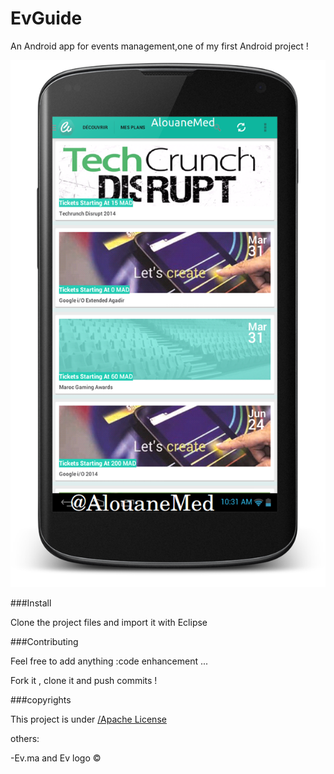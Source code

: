 EvGuide
=======

An Android app for events management,one of my first Android project !

![EvGuide by AlouaneMed ](ev.png)


###Install


Clone the project files and import it with Eclipse


###Contributing

Feel free to add anything :code enhancement ...

Fork it , clone it and push commits !


###copyrights

This project is under  [/Apache License](https://github.com/AlouaneMed/EvGuide/blob/master/LICENSE)



others:

-Ev.ma and Ev logo © 
